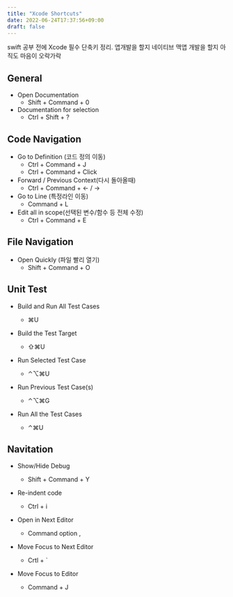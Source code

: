 ```yaml
---
title: "Xcode Shortcuts"
date: 2022-06-24T17:37:56+09:00
draft: false
---
```


swift 공부 전에 Xcode 필수 단축키 정리. 앱개발을 할지 네이티브 맥앱 개발을 할지 아직도 마음이 오락가락

## General
* Open Documentation 
  * Shift + Command + 0
* Documentation for selection 
  * Ctrl + Shift + ?
	
## Code Navigation
* Go to Definition (코드 정의 이동)
  - Ctrl + Command + J
  - Ctrl + Command  + Click
* Forward / Previous Context(다시 돌아올때)
  * Ctrl + Command + <- / ->
* Go to Line (특정라인 이동)
  * Command + L
* Edit all in scope(선택된 변수/함수 등 전체 수정)
	* Ctrl + Command + E

## File Navigation
* Open Quickly (파일 빨리 열기)
	* Shift + Command + O

## Unit Test

- Build and Run All Test Cases
  - ⌘U

- Build the Test Target
  - ⇧⌘U

- Run Selected Test Case
  - ⌃⌥⌘U

- Run Previous Test Case(s)
  - ⌃⌥⌘G

- Run All the Test Cases
  - ⌃⌘U

## Navitation

* Show/Hide Debug
	* Shift + Command + Y

* Re-indent code
	* Ctrl + i

* Open in Next Editor
  - Command option ,

* Move Focus to Next Editor
  - Crtl + `

* Move Focus to Editor
  - Command + J